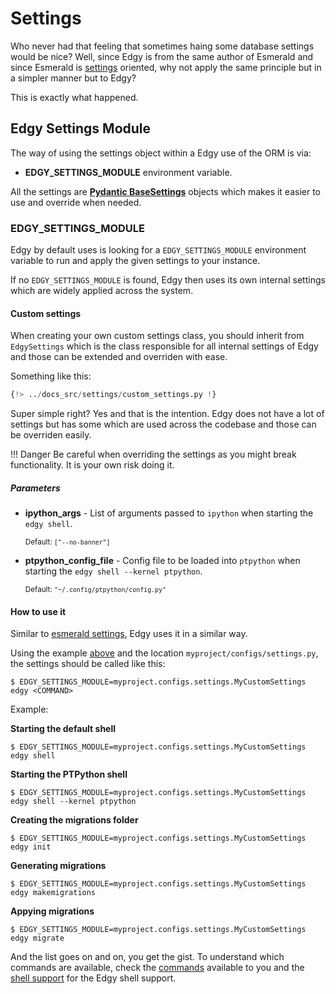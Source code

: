 # Settings

Who never had that feeling that sometimes haing some database settings would be nice? Well, since
Edgy is from the same author of Esmerald and since Esmerald is [settings][esmerald_settings] oriented, why not apply
the same principle but in a simpler manner but to Edgy?

This is exactly what happened.

## Edgy Settings Module

The way of using the settings object within a Edgy use of the ORM is via:

* **EDGY_SETTINGS_MODULE** environment variable.

All the settings are **[Pydantic BaseSettings](https://pypi.org/project/pydantic-settings/)** objects which makes it easier to use and override
when needed.

### EDGY_SETTINGS_MODULE

Edgy by default uses is looking for a `EDGY_SETTINGS_MODULE` environment variable to run and
apply the given settings to your instance.

If no `EDGY_SETTINGS_MODULE` is found, Edgy then uses its own internal settings which are
widely applied across the system.

#### Custom settings

When creating your own custom settings class, you should inherit from `EdgySettings` which is
the class responsible for all internal settings of Edgy and those can be extended and overriden
with ease.

Something like this:

```python title="myproject/configs/settings.py"
{!> ../docs_src/settings/custom_settings.py !}
```

Super simple right? Yes and that is the intention. Edgy does not have a lot of settings but
has some which are used across the codebase and those can be overriden easily.

!!! Danger
    Be careful when overriding the settings as you might break functionality. It is your own risk
    doing it.

##### Parameters

* **ipython_args** - List of arguments passed to `ipython` when starting the `edgy shell`.

    <sup>Default: `["--no-banner"]`</sup>

* **ptpython_config_file** - Config file to be loaded into `ptpython` when starting the `edgy shell --kernel ptpython`.

    <sup>Default: `"~/.config/ptpython/config.py"`</sup>


#### How to use it

Similar to [esmerald settings][esmerald_settings], Edgy uses it in a similar way.

Using the example [above](#custom-settings) and the location `myproject/configs/settings.py`, the
settings should be called like this:

```shell
$ EDGY_SETTINGS_MODULE=myproject.configs.settings.MyCustomSettings edgy <COMMAND>
```

Example:

**Starting the default shell**

```shell
$ EDGY_SETTINGS_MODULE=myproject.configs.settings.MyCustomSettings edgy shell
```

**Starting the PTPython shell**

```shell
$ EDGY_SETTINGS_MODULE=myproject.configs.settings.MyCustomSettings edgy shell --kernel ptpython
```

**Creating the migrations folder**

```shell
$ EDGY_SETTINGS_MODULE=myproject.configs.settings.MyCustomSettings edgy init
```

**Generating migrations**

```shell
$ EDGY_SETTINGS_MODULE=myproject.configs.settings.MyCustomSettings edgy makemigrations
```

**Appying migrations**

```shell
$ EDGY_SETTINGS_MODULE=myproject.configs.settings.MyCustomSettings edgy migrate
```

And the list goes on and on, you get the gist. To understand which commands are available, check
the [commands](./migrations/migrations.md) available to you and the [shell support](./shell.md) for
the Edgy shell support.


[esmerald_settings]: https://esmerald.dev/application/settings/
